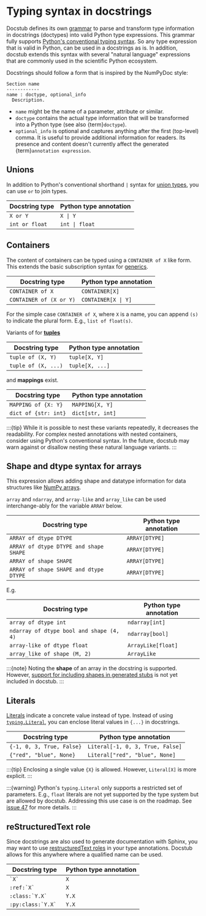 # Typing syntax in docstrings

Docstub defines its own [grammar](../src/docstub/doctype.lark) to parse and transform type information in docstrings (doctypes) into valid Python type expressions.
This grammar fully supports [Python's conventional typing syntax](https://typing.python.org/en/latest/index.html).
So any type expression that is valid in Python, can be used in a docstrings as is.
In addition, docstub extends this syntax with several "natural language" expressions that are commonly used in the scientific Python ecosystem.

Docstrings should follow a form that is inspired by the NumPyDoc style:
```
Section name
------------
name : doctype, optional_info
  Description.
```

- `name` might be the name of a parameter, attribute or similar.
- `doctype` contains the actual type information that will be transformed into a Python type (see also {term}`doctype`).
- `optional_info` is optional and captures anything after the first (top-level) comma.
  It is useful to provide additional information for readers.
  Its presence and content doesn't currently affect the generated {term}`annotation expression`.


## Unions

In addition to Python's conventional shorthand `|` syntax for [union types](https://typing.python.org/en/latest/spec/concepts.html#union-types), you can use `or` to join types.

| Docstring type | Python type annotation |
|----------------|------------------------|
| `X or Y`       | `X \| Y`               |
| `int or float` | `int \| float`         |


## Containers

The content of containers can be typed using a `CONTAINER of X` like form.
This extends the basic subscription syntax for [generics](https://typing.python.org/en/latest/spec/generics.html#generics).

| Docstring type          | Python type annotation |
|-------------------------|------------------------|
| `CONTAINER of X`        | `CONTAINER[X]`         |
| `CONTAINER of (X or Y)` | `CONTAINER[X \| Y]`    |

For the simple case `CONTAINER of X`, where `X` is a name, you can append `(s)` to indicate the plural form.
E.g., `list of float(s)`.

Variants of for [**tuples**](https://typing.python.org/en/latest/spec/tuples.html)

| Docstring type      | Python type annotation |
|---------------------|------------------------|
| `tuple of (X, Y)`   | `tuple[X, Y]`          |
| `tuple of (X, ...)` | `tuple[X, ...]`        |

and **mappings** exist.

| Docstring type       | Python type annotation |
|----------------------|------------------------|
| `MAPPING of {X: Y}`  | `MAPPING[X, Y]`        |
| `dict of {str: int}` | `dict[str, int]`       |


:::{tip}
While it is possible to nest these variants repeatedly, it decreases the readability.
For complex nested annotations with nested containers, consider using Python's conventional syntax.
In the future, docstub may warn against or disallow nesting these natural language variants.
:::


## Shape and dtype syntax for arrays

This expression allows adding shape and datatype information for data structures like [NumPy arrays](https://numpy.org/doc/stable/reference/generated/numpy.ndarray.html).

`array` and `ndarray`, and `array-like` and `array_like` can be used interchange-ably for the variable `ARRAY` below.

| Docstring type                         | Python type annotation |
|----------------------------------------|------------------------|
| `ARRAY of dtype DTYPE`                 | `ARRAY[DTYPE]`         |
| `ARRAY of dtype DTYPE and shape SHAPE` | `ARRAY[DTYPE]`         |
| `ARRAY of shape SHAPE`                 | `ARRAY[DTYPE]`         |
| `ARRAY of shape SHAPE and dtype DTYPE` | `ARRAY[DTYPE]`         |

E.g.

| Docstring type                           | Python type annotation |
|------------------------------------------|------------------------|
| `array of dtype int`                     | `ndarray[int]`         |
| `ndarray of dtype bool and shape (4, 4)` | `ndarray[bool]`        |
| `array-like of dtype float`              | `ArrayLike[float]`     |
| `array_like of shape (M, 2)`             | `ArrayLike`            |


:::{note}
Noting the **shape** of an array in the docstring is supported.
However, [support for including shapes in generated stubs](https://github.com/scientific-python/docstub/issues/76) is not yet included in docstub.
:::


## Literals

[Literals](https://typing.python.org/en/latest/spec/literal.html#literals) indicate a concrete value instead of type.
Instead of using [`typing.Literal`](https://docs.python.org/3/library/typing.html#typing.Literal), you can enclose literal values in `{...}` in docstrings.

| Docstring type            | Python type annotation           |
|---------------------------|----------------------------------|
| `{-1, 0, 3, True, False}` | `Literal[-1, 0, 3, True, False]` |
| `{"red", "blue", None}`   | `Literal["red", "blue", None]`   |

:::{tip}
Enclosing a single value `{X}` is allowed.
However, `Literal[X]` is more explicit.
:::

:::{warning}
Python's `typing.Literal` only supports a restricted set of parameters.
E.g., `float` literals are not yet supported by the type system but are allowed by docstub.
Addressing this use case is on the roadmap.
See [issue 47](https://github.com/scientific-python/docstub/issues/47) for more details.
:::

## reStructuredText role

Since docstrings are also used to generate documentation with Sphinx, you may want to use [restructuredText roles](https://docutils.sourceforge.io/docs/ref/rst/roles.html) in your type annotations.
Docstub allows for this anywhere where a qualified name can be used.

| Docstring type       | Python type annotation |
|----------------------|------------------------|
| `` `X` ``            | `X`                    |
| ``:ref:`X` ``        | `X`                    |
| ``:class:`Y.X` ``    | `Y.X`                  |
| ``:py:class:`Y.X` `` | `Y.X`                  |
